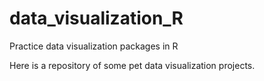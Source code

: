 # data_visualization_R
Practice data visualization packages in R

Here is a repository of some pet data visualization projects.
